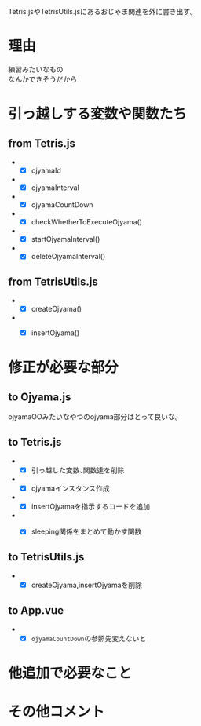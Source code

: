 Tetris.jsやTetrisUtils.jsにあるおじゃま関連を外に書き出す｡
# 理由
練習みたいなもの  
なんかできそうだから

# 引っ越しする変数や関数たち
## from Tetris.js
* - [x] ojyamaId
* - [x] ojyamaInterval
* - [x] ojyamaCountDown
* - [x] checkWhetherToExecuteOjyama()
* - [x] startOjyamaInterval()
* - [x] deleteOjyamaInterval()

## from TetrisUtils.js
* - [x] createOjyama()
* - [x] insertOjyama()


# 修正が必要な部分
## to Ojyama.js
ojyamaOOみたいなやつのojyama部分はとって良いな｡

## to Tetris.js
* - [x] 引っ越した変数､関数達を削除
* - [x] ojyamaインスタンス作成
* - [x] insertOjyamaを指示するコードを追加
* - [x] sleeping関係をまとめて動かす関数


## to TetrisUtils.js
* - [x] createOjyama,insertOjyamaを削除

## to App.vue
* - [x] `ojyamaCountDown`の参照先変えないと

# 他追加で必要なこと


# その他コメント